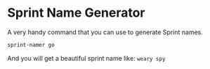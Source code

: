 # Sprint Name Generator

A very handy command that you can use to generate Sprint names.

```bash
sprint-namer go
```

And you will get a beautiful sprint name like: `weary spy`
